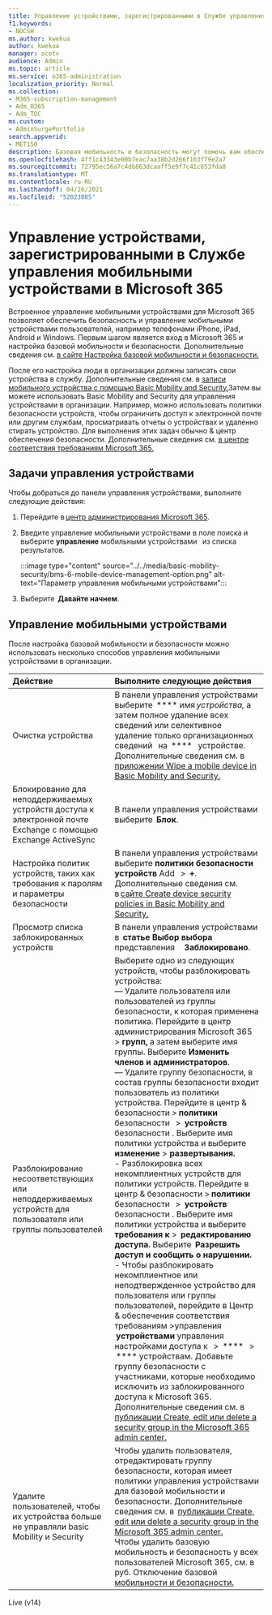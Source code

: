 ```yaml
---
title: Управление устройствами, зарегистрированными в Службе управления мобильными устройствами в Microsoft 365
f1.keywords:
- NOCSH
ms.author: kwekua
author: kwekua
manager: scotv
audience: Admin
ms.topic: article
ms.service: o365-administration
localization_priority: Normal
ms.collection:
- M365-subscription-management
- Adm_O365
- Adm_TOC
ms.custom:
- AdminSurgePortfolio
search.appverid:
- MET150
description: Базовая мобильность и безопасность могут помочь вам обеспечить безопасность и управление мобильными устройствами.
ms.openlocfilehash: 4ff1c43343e00b7eac7aa38b2d266f163f79e2a7
ms.sourcegitcommit: 72795ec56a7c4db863dcaaff5e9f7c41c653fda8
ms.translationtype: MT
ms.contentlocale: ru-RU
ms.lasthandoff: 04/26/2021
ms.locfileid: "52023885"
---
```

# <a name="manage-devices-enrolled-in-mobile-device-management-in-microsoft-365"></a>Управление устройствами, зарегистрированными в Службе управления мобильными устройствами в Microsoft 365

Встроенное управление мобильными устройствами для Microsoft 365 позволяет обеспечить безопасность и управление мобильными устройствами пользователей, например телефонами iPhone, iPad, Android и Windows. Первым шагом является вход в Microsoft 365 и настройка базовой мобильности и безопасности. Дополнительные сведения см. [в сайте Настройка базовой мобильности и безопасности.](set-up.md)

После его настройка люди в организации должны записать свои устройства в службу. Дополнительные сведения см. в [записи мобильного устройства с помощью Basic Mobility and Security.](enroll-your-mobile-device.md)Затем вы можете использовать Basic Mobility and Security для управления устройствами в организации. Например, можно использовать политики безопасности устройств, чтобы ограничить доступ к электронной почте или другим службам, просматривать отчеты о устройствах и удаленно стирать устройство. Для выполнения этих задач обычно & центр обеспечения безопасности. Дополнительные сведения см. [в центре соответствия требованиям Microsoft 365.](../../compliance/microsoft-365-compliance-center.md)

## <a name="device-management-tasks"></a>Задачи управления устройствами

Чтобы добраться до панели управления устройствами, выполните следующие действия:

1. Перейдите в [центр администрирования Microsoft 365](../../admin/admin-overview/about-the-admin-center.md).

2. Введите управление мобильными устройствами в поле поиска и выберите **управление** мобильными устройствами   из списка результатов.

    :::image type="content" source="../../media/basic-mobility-security/bms-6-mobile-device-management-option.png" alt-text="Параметр управления мобильными устройствами":::

3. Выберите  **Давайте начнем**.

## <a name="manage-mobile-devices"></a>Управление мобильными устройствами

После настройка базовой мобильности и безопасности можно использовать несколько способов управления мобильными устройствами в организации.

|**Действие**|**Выполните следующие действия**|
|:----------------|:------------------------------------------------------------------------------|
|Очистка устройства |В панели управления устройствами выберите  **** имя *устройства,* а затем полное удаление всех сведений или селективное удаление только организационных сведений   на  ****   устройстве. Дополнительные сведения см. в [приложении Wipe a mobile device in Basic Mobility and Security.](wipe-mobile-device.md)|
|Блокирование для неподдерживаемых устройств доступа к электронной почте Exchange с помощью Exchange ActiveSync |В панели управления устройствами выберите  **Блок**. |
|Настройка политик устройств, таких как требования к паролям и параметры безопасности |В панели управления устройствами выберите **политики безопасности устройств** Add   >  **+**. Дополнительные сведения см. в [сайте Create device security policies in Basic Mobility and Security.](create-device-security-policies.md)|
|Просмотр списка заблокированных устройств  |В панели управления устройствами в  **статье Выбор выбора** представления     **Заблокировано**. |
|Разблокирование несоответствующих или неподдерживаемых устройств для пользователя или группы пользователей  |Выберите одно из следующих устройств, чтобы разблокировать устройства:<br/>— Удалите пользователя или пользователей из группы безопасности, к которая применена политика. Перейдите в центр администрирования Microsoft 365 > **групп,** а затем выберите имя группы. Выберите **Изменить членов и администраторов**.<br/>— Удалите группу безопасности, в состав группы безопасности входит пользователь из политики устройства. Перейдите в центр & безопасности > **политики** безопасности   >  **устройств** безопасности . Выберите имя политики устройства и выберите **изменение**  >  **развертывания.**<br/>- Разблокировка всех некомплиентных устройств для политики устройств. Перейдите в центр & безопасности > **политики** безопасности   >  **устройств** безопасности . Выберите имя политики устройства и выберите **требования к**  >  **редактированию доступа.** Выберите  **Разрешить доступ и сообщить о нарушении.**<br/>- Чтобы разблокировать некомплиентное или неподтвержденное устройство для пользователя или группы пользователей, перейдите в Центр & обеспечения соответствия требованиям >управления  **устройствами** управления настройками доступа к   >  ****   >  **** устройствам. Добавьте группу безопасности с участниками, которые необходимо исключить из заблокированного доступа к Microsoft 365. Дополнительные сведения см. в [публикации Create, edit или delete a security group in the Microsoft 365 admin center.](../../admin/email/create-edit-or-delete-a-security-group.md)|
|Удалите пользователей, чтобы их устройства больше не управляли basic Mobility и Security |Чтобы удалить пользователя, отредактировать группу безопасности, которая имеет политики управления устройствами для базовой мобильности и безопасности. Дополнительные сведения см. в  [публикации Create, edit или delete a security group in the Microsoft 365 admin center.](../../admin/email/create-edit-or-delete-a-security-group.md)<br/>Чтобы удалить базовую мобильность и безопасность у всех пользователей Microsoft 365, см. в руб. Отключение базовой [мобильности и безопасности.](turn-off.md)|

Live (v14)